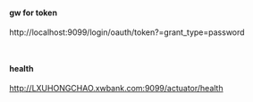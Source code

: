 


#### gw for token

  http://localhost:9099/login/oauth/token?=grant_type=password


```


```




####  health

http://LXUHONGCHAO.xwbank.com:9099/actuator/health

####